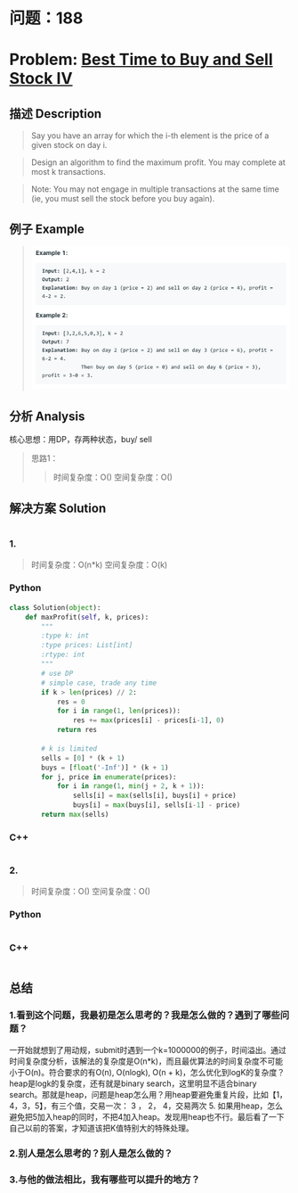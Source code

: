 
# 问题：188
# Problem: [Best Time to Buy and Sell Stock IV](https://leetcode.com/problems/best-time-to-buy-and-sell-stock-iv/)

## 描述 Description
>  Say you have an array for which the i-th element is the price of a given stock on day i.

> Design an algorithm to find the maximum profit. You may complete at most k transactions.

> Note:
> You may not engage in multiple transactions at the same time (ie, you must sell the stock before you buy again).




## 例子 Example
 
> ![example1](../img/188.png)


## 分析 Analysis

核心思想：用DP，存两种状态，buy/ sell
> 思路1：
>> 时间复杂度：O()
>> 空间复杂度：O()


## 解决方案 Solution
```

```
### 1.

> 时间复杂度：O(n*k)
> 空间复杂度：O(k)

### Python


```python
class Solution(object):
    def maxProfit(self, k, prices):
        """
        :type k: int
        :type prices: List[int]
        :rtype: int
        """
        # use DP
        # simple case, trade any time
        if k > len(prices) // 2:
            res = 0
            for i in range(1, len(prices)):
                res += max(prices[i] - prices[i-1], 0)
            return res
        
        # k is limited
        sells = [0] * (k + 1)
        buys = [float('-Inf')] * (k + 1)
        for j, price in enumerate(prices):
            for i in range(1, min(j + 2, k + 1)):
                sells[i] = max(sells[i], buys[i] + price)
                buys[i] = max(buys[i], sells[i-1] - price)
        return max(sells)
```

### C++

```c++

```


### 2.

> 时间复杂度：O()
> 空间复杂度：O()

### Python


```python

```

### C++

```c++

```



## 总结

### 1.看到这个问题，我最初是怎么思考的？我是怎么做的？遇到了哪些问题？
一开始就想到了用动规，submit时遇到一个k=1000000的例子，时间溢出。通过时间复杂度分析，该解法的复杂度是O(n*k)，而且最优算法的时间复杂度不可能小于O(n)。符合要求的有O(n), O(nlogk), O(n + k)，怎么优化到logK的复杂度？heap是logk的复杂度，还有就是binary search，这里明显不适合binary search。那就是heap，问题是heap怎么用？用heap要避免重复片段，比如【1，4，3，5】，有三个值，交易一次： 3 ， 2， 4，交易两次 5. 如果用heap，怎么避免把5加入heap的同时，不把4加入heap。发现用heap也不行。最后看了一下自己以前的答案，才知道该把K值特别大的特殊处理。

### 2.别人是怎么思考的？别人是怎么做的？


### 3.与他的做法相比，我有哪些可以提升的地方？



```python

```
